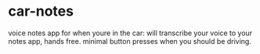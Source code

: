 # car-notes
voice notes app for when youre in the car: will transcribe your voice to your notes app, hands free. minimal button presses when you should be driving.
